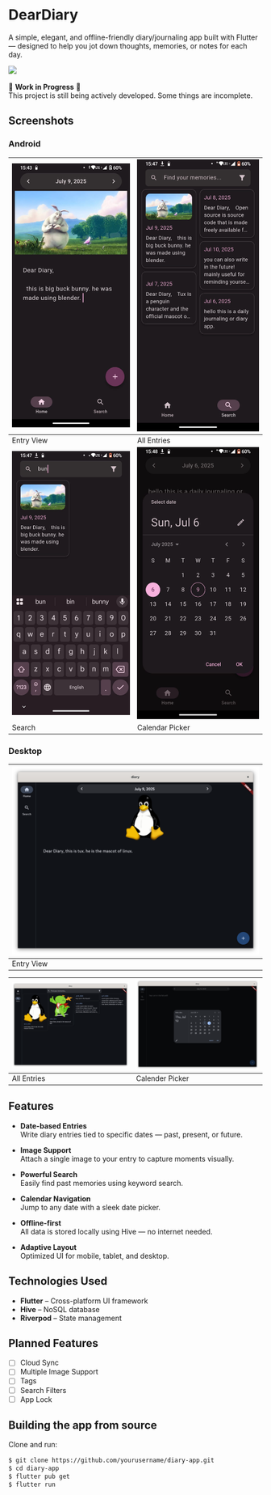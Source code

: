 # DearDiary

A simple, elegant, and offline-friendly diary/journaling app built with Flutter — designed to help you jot down thoughts, memories, or notes for each day.

![](https://img.shields.io/badge/status-WIP-yellow)


🚧 **Work in Progress** 🚧  
This project is still being actively developed. Some things are incomplete.

## Screenshots

### Android

| ![Entry](screenshots/android/ss1.jpeg) | ![List](screenshots/android/ss2.jpeg) |
|----------------------------------------|---------------------------------------|
| Entry View                             | All Entries                           |
| ![Search](screenshots/android/ss3.jpeg)| ![Calendar](screenshots/android/ss4.jpeg) |
| Search                                 | Calendar Picker                       |


### Desktop

| ![Entry](screenshots/desktop/ss1.png) |
|------------------------------------------|
| Entry View                                |

| ![Calender Picker](screenshots/desktop/ss2.png) | ![Calender Picker](screenshots/desktop/ss3.png) |
|--------------------------------------------|---------------------------------------------------|
| All Entries                                | Calender Picker                                   |


## Features

- **Date-based Entries**  
  Write diary entries tied to specific dates — past, present, or future.

- **Image Support**  
  Attach a single image to your entry to capture moments visually.

- **Powerful Search**  
  Easily find past memories using keyword search.

- **Calendar Navigation**  
  Jump to any date with a sleek date picker.

- **Offline-first**  
  All data is stored locally using Hive — no internet needed.

- **Adaptive Layout**  
  Optimized UI for mobile, tablet, and desktop.

## Technologies Used

- **Flutter** – Cross-platform UI framework
- **Hive** – NoSQL database
- **Riverpod** – State management

## Planned Features

- [ ] Cloud Sync
- [ ] Multiple Image Support
- [ ] Tags
- [ ] Search Filters
- [ ] App Lock

## Building the app from source

Clone and run:

```
$ git clone https://github.com/yourusername/diary-app.git
$ cd diary-app
$ flutter pub get
$ flutter run
```